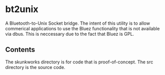 bt2unix
=======

A Bluetooth-to-Unix Socket bridge.  The intent of this utility is to allow commerical applications to use the Bluez functionality that is not available via dbus.  This is neccessary due to the fact that Bluez is GPL.

Contents
--------

The skunkworks directory is for code that is proof-of-concept.
The src directory is the source code.


